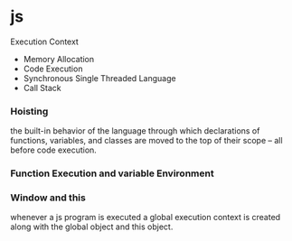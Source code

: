 # js

Execution Context

- Memory Allocation
- Code Execution
- Synchronous Single Threaded Language
- Call Stack

### Hoisting
the built-in behavior of the language through which declarations of functions, variables, and classes are moved to the top of their scope – all before code execution.

### Function Execution and variable Environment

### Window and this
whenever a js program is executed a global execution context is created along with the global object and this object.